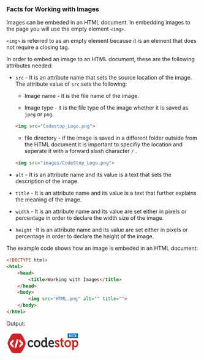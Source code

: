 ### Facts for Working with Images

Images can be embeded in an HTML document. In embedding images to the page you will use the empty element `<img>`.

`<img>` is referred to as an empty element because it is an element that does not require a closing tag. 

In order to embed an image to an HTML document, these are the following attributes needed:

- `src` - It is an attribute name that sets the source location of the image. The attribute value of `src` sets the following: 

    - Image name - it is the file name of the image.

    - Image type - it is the file type of the image whether it is saved as `jpeg` or `png`. 

    ```html
    <img src="Codestop_Logo.png">

    ```
    - file directory - if the image is saved in a different folder outside from the HTML document it is important to specifiy the location and seperate it with a forward slash character `/` .

    ```html
    <img src="images/CodeStop_Logo.png">

    ```

- `alt` - It is an attribute name and its value is a text that sets the description of the image.

- `title` - It is an attribute name and its value is a text that further explains the meaning of the image.

- `width` - It is an attribute name and its value are set either in pixels or percentage in order to declare the width size of the image.

- `height` -It is an attribute name and its value are set either in pixels or percentage in order to declare the height of the image.

The example code shows how an image is embeded in an HTML document:

```html
<!DOCTYPE html>
<html>
    <head>
        <title>Working with Images</title>
    </head>
    <body>
        <img src="HTML.png" alt="" title="">
    </body>
</html>

```

Output:
<!DOCTYPE html>
<html>
    <head>
        <title>Working with Images</title>
    </head>
    <body>
        <img src="CodeStop_Logo.png" alt="Codestop Beta" title="" width="200px" height="60px">
    </body>
</html>



 
